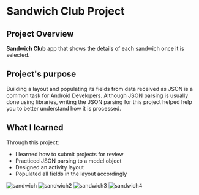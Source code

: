 # Sandwich Club Project

## Project Overview
**Sandwich Club** app that
shows the details of each sandwich once it is selected.

## Project's purpose
Building a layout and populating its fields from data received as JSON
is a common task for Android Developers. Although JSON parsing is usually
done using libraries, writing the JSON parsing for this project helped
help you to better understand how it is processed.

## What I learned
Through this project:
- I learned how to submit projects for review
- Practiced JSON parsing to a model object
- Designed an activity layout
- Populated all fields in the layout accordingly


![sandwich](https://user-images.githubusercontent.com/26045797/57199911-68c00f80-6f8d-11e9-863b-ae7d26087330.png)
![sandwich2](https://user-images.githubusercontent.com/26045797/57199912-68c00f80-6f8d-11e9-8b0b-708d0213d2b7.png)
![sandwich3](https://user-images.githubusercontent.com/26045797/57199913-68c00f80-6f8d-11e9-9f12-98bd104d29b9.png)
![sandwich4](https://user-images.githubusercontent.com/26045797/57199914-68c00f80-6f8d-11e9-8945-cf445eb21dd8.png)
